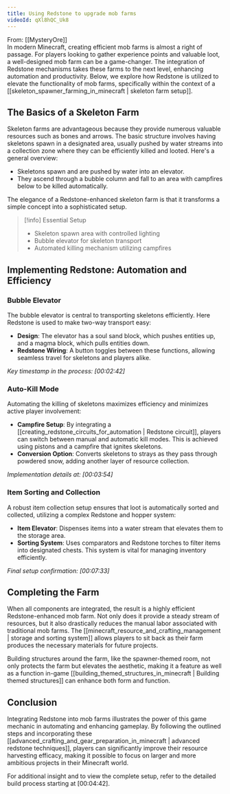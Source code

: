 ```yaml
---
title: Using Redstone to upgrade mob farms
videoId: qXl8hQC_Uk8
---
```


From: [[MysteryOre]] <br/> 
In modern Minecraft, creating efficient mob farms is almost a right of passage. For players looking to gather experience points and valuable loot, a well-designed mob farm can be a game-changer. The integration of Redstone mechanisms takes these farms to the next level, enhancing automation and productivity. Below, we explore how Redstone is utilized to elevate the functionality of mob farms, specifically within the context of a [[skeleton_spawner_farming_in_minecraft | skeleton farm setup]].

## The Basics of a Skeleton Farm

Skeleton farms are advantageous because they provide numerous valuable resources such as bones and arrows. The basic structure involves having skeletons spawn in a designated area, usually pushed by water streams into a collection zone where they can be efficiently killed and looted. Here's a general overview:
- Skeletons spawn and are pushed by water into an elevator.
- They ascend through a bubble column and fall to an area with campfires below to be killed automatically.

The elegance of a Redstone-enhanced skeleton farm is that it transforms a simple concept into a sophisticated setup.

> [!info] Essential Setup
> - Skeleton spawn area with controlled lighting
> - Bubble elevator for skeleton transport
> - Automated killing mechanism utilizing campfires

## Implementing Redstone: Automation and Efficiency

### Bubble Elevator

The bubble elevator is central to transporting skeletons efficiently. Here Redstone is used to make two-way transport easy:
- **Design**: The elevator has a soul sand block, which pushes entities up, and a magma block, which pulls entities down.
- **Redstone Wiring**: A button toggles between these functions, allowing seamless travel for skeletons and players alike.

*Key timestamp in the process: <a class="yt-timestamp" data-t="00:02:42">[00:02:42]</a>*

### Auto-Kill Mode

Automating the killing of skeletons maximizes efficiency and minimizes active player involvement:
- **Campfire Setup**: By integrating a [[creating_redstone_circuits_for_automation | Redstone circuit]], players can switch between manual and automatic kill modes. This is achieved using pistons and a campfire that ignites skeletons.
- **Conversion Option**: Converts skeletons to strays as they pass through powdered snow, adding another layer of resource collection.

*Implementation details at: <a class="yt-timestamp" data-t="00:03:54">[00:03:54]</a>*

### Item Sorting and Collection

A robust item collection setup ensures that loot is automatically sorted and collected, utilizing a complex Redstone and hopper system:
- **Item Elevator**: Dispenses items into a water stream that elevates them to the storage area.
- **Sorting System**: Uses comparators and Redstone torches to filter items into designated chests. This system is vital for managing inventory efficiently.

*Final setup confirmation: <a class="yt-timestamp" data-t="00:07:33">[00:07:33]</a>*

## Completing the Farm

When all components are integrated, the result is a highly efficient Redstone-enhanced mob farm. Not only does it provide a steady stream of resources, but it also drastically reduces the manual labor associated with traditional mob farms. The [[minecraft_resource_and_crafting_management | storage and sorting system]] allows players to sit back as their farm produces the necessary materials for future projects.

Building structures around the farm, like the spawner-themed room, not only protects the farm but elevates the aesthetic, making it a feature as well as a function in-game [[building_themed_structures_in_minecraft | Building themed structures]] can enhance both form and function.

## Conclusion

Integrating Redstone into mob farms illustrates the power of this game mechanic in automating and enhancing gameplay. By following the outlined steps and incorporating these [[advanced_crafting_and_gear_preparation_in_minecraft | advanced redstone techniques]], players can significantly improve their resource harvesting efficacy, making it possible to focus on larger and more ambitious projects in their Minecraft world.

For additional insight and to view the complete setup, refer to the detailed build process starting at <a class="yt-timestamp" data-t="00:04:42">[00:04:42]</a>.